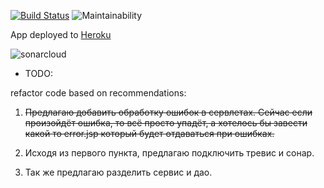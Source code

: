 [![Build Status](https://travis-ci.org/artemzi/stc12hw21.svg?branch=master)](https://travis-ci.org/artemzi/stc12hw21)
![Maintainability](https://sonarcloud.io/api/project_badges/measure?project=stc12hw21-key&metric=sqale_rating)

App deployed to [Heroku](https://stc12hw21.herokuapp.com)

![sonarcloud](https://sonarcloud.io/api/project_badges/quality_gate?project=stc12hw21-key)

- TODO:

refactor code based on recommendations:

1) ~~Предлагаю добавить обработку ошибок в сервлетах. Сейчас если произойдёт ошибка, 
то всё просто упадёт, а хотелось бы завести какой то error.jsp который будет отдаваться при ошибках.~~

2) Исходя из первого пункта, предлагаю подключить тревис и сонар.

3) Так же предлагаю разделить сервис и дао.
